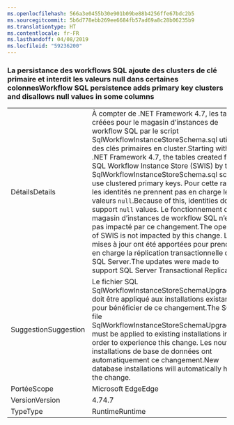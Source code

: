 ```yaml
---
ms.openlocfilehash: 566a3e0455b30e901b09be88b4256ffe67bdc2b5
ms.sourcegitcommit: 5b6d778ebb269ee6684fb57ad69a8c28b06235b9
ms.translationtype: HT
ms.contentlocale: fr-FR
ms.lasthandoff: 04/08/2019
ms.locfileid: "59236200"
---
```

### <a name="workflow-sql-persistence-adds-primary-key-clusters-and-disallows-null-values-in-some-columns"></a><span data-ttu-id="33d63-101">La persistance des workflows SQL ajoute des clusters de clé primaire et interdit les valeurs null dans certaines colonnes</span><span class="sxs-lookup"><span data-stu-id="33d63-101">Workflow SQL persistence adds primary key clusters and disallows null values in some columns</span></span>

|   |   |
|---|---|
|<span data-ttu-id="33d63-102">Détails</span><span class="sxs-lookup"><span data-stu-id="33d63-102">Details</span></span>|<span data-ttu-id="33d63-103">À compter de .NET Framework 4.7, les tables créées pour le magasin d’instances de workflow SQL par le script SqlWorkflowInstanceStoreSchema.sql utilisent des clés primaires en cluster.</span><span class="sxs-lookup"><span data-stu-id="33d63-103">Starting with the .NET Framework 4.7, the tables created for the SQL Workflow Instance Store (SWIS) by the SqlWorkflowInstanceStoreSchema.sql script use clustered primary keys.</span></span> <span data-ttu-id="33d63-104">Pour cette raison, les identités ne prennent pas en charge les valeurs <code>null</code>.</span><span class="sxs-lookup"><span data-stu-id="33d63-104">Because of this, identities do not support <code>null</code> values.</span></span> <span data-ttu-id="33d63-105">Le fonctionnement du magasin d’instances de workflow SQL n’est pas impacté par ce changement.</span><span class="sxs-lookup"><span data-stu-id="33d63-105">The operation of SWIS is not impacted by this change.</span></span> <span data-ttu-id="33d63-106">Les mises à jour ont été apportées pour prendre en charge la réplication transactionnelle de SQL Server.</span><span class="sxs-lookup"><span data-stu-id="33d63-106">The updates were made to support SQL Server Transactional Replication.</span></span>|
|<span data-ttu-id="33d63-107">Suggestion</span><span class="sxs-lookup"><span data-stu-id="33d63-107">Suggestion</span></span>|<span data-ttu-id="33d63-108">Le fichier SQL SqlWorkflowInstanceStoreSchemaUpgrade.sql doit être appliqué aux installations existantes pour bénéficier de ce changement.</span><span class="sxs-lookup"><span data-stu-id="33d63-108">The SQL file SqlWorkflowInstanceStoreSchemaUpgrade.sql must be applied to existing installations in order to experience this change.</span></span> <span data-ttu-id="33d63-109">Les nouvelles installations de base de données ont automatiquement ce changement.</span><span class="sxs-lookup"><span data-stu-id="33d63-109">New database installations will automatically have the change.</span></span>|
|<span data-ttu-id="33d63-110">Portée</span><span class="sxs-lookup"><span data-stu-id="33d63-110">Scope</span></span>|<span data-ttu-id="33d63-111">Microsoft Edge</span><span class="sxs-lookup"><span data-stu-id="33d63-111">Edge</span></span>|
|<span data-ttu-id="33d63-112">Version</span><span class="sxs-lookup"><span data-stu-id="33d63-112">Version</span></span>|<span data-ttu-id="33d63-113">4.7</span><span class="sxs-lookup"><span data-stu-id="33d63-113">4.7</span></span>|
|<span data-ttu-id="33d63-114">Type</span><span class="sxs-lookup"><span data-stu-id="33d63-114">Type</span></span>|<span data-ttu-id="33d63-115">Runtime</span><span class="sxs-lookup"><span data-stu-id="33d63-115">Runtime</span></span>|
